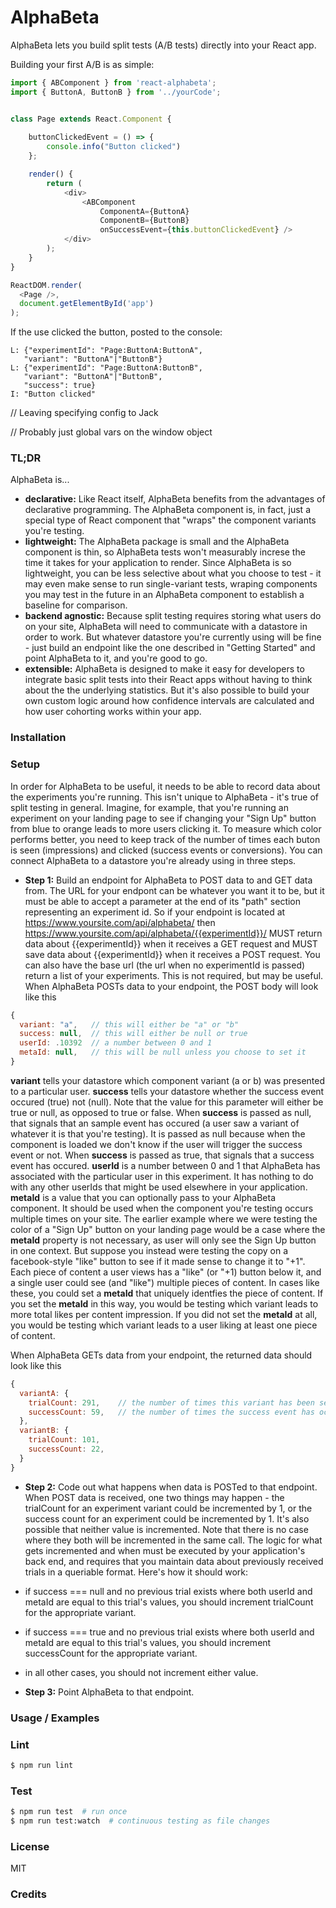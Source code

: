 # AlphaBeta

AlphaBeta lets you build split tests (A/B tests) directly into 
your React app.


Building your first A/B is as simple:

```js
import { ABComponent } from 'react-alphabeta';
import { ButtonA, ButtonB } from '../yourCode';


class Page extends React.Component {
    
    buttonClickedEvent = () => {
        console.info("Button clicked")
    };

    render() {
        return (
            <div>
                <ABComponent
                    ComponentA={ButtonA}
                    ComponentB={ButtonB}
                    onSuccessEvent={this.buttonClickedEvent} />
            </div>
        );
    }
}

ReactDOM.render(
  <Page />,
  document.getElementById('app')
);
```

If the use clicked the button, posted to the console:

    L: {"experimentId": "Page:ButtonA:ButtonA",
       "variant": "ButtonA"|"ButtonB"}
    L: {"experimentId": "Page:ButtonA:ButtonB",
       "variant": "ButtonA"|"ButtonB",
       "success": true}
    I: "Button clicked"

// Leaving specifying config to Jack

// Probably just global vars on the window object


### TL;DR
AlphaBeta is...
* **declarative:** Like React itself, AlphaBeta benefits from the advantages of declarative programming. The AlphaBeta component is, in fact, just a special type of React component that "wraps" the component variants you're testing.
* **lightweight:** The AlphaBeta package is small and the AlphaBeta component is thin, so AlphaBeta tests won't measurably increse the time it takes for your application to render. Since AlphaBeta is so lightweight, you can be less selective about what you choose to test - it may even make sense to run single-variant tests, wraping components you may test in the future in an AlphaBeta component to establish a baseline for comparison.
* **backend agnostic:** Because split testing requires storing what users do on your site, AlphaBeta will need to communicate with a datastore in order to work. But whatever datastore you're currently using will be fine - just build an endpoint like the one described in "Getting Started" and point AlphaBeta to it, and you're good to go.
* **extensible:** AlphaBeta is designed to make it easy for developers to integrate basic split tests into their React apps without having to think about the the underlying statistics. But it's also possible to build your own custom logic around how confidence intervals are calculated and how user cohorting works within your app.

### Installation

### Setup
In order for AlphaBeta to be useful, it needs to be able to record data about the experiments you're running. This isn't unique to AlphaBeta - it's true of split testing in general. Imagine, for example, that you're running an experiment on your landing page to see if changing your "Sign Up" button from blue to orange leads to more users clicking it. To measure which color performs better, you need to keep track of the number of times each buton is seen (impressions) and clicked (success events or conversions).
You can connect AlphaBeta to a datastore you're already using in three steps.
* **Step 1:** Build an endpoint for AlphaBeta to POST data to and GET data from.
The URL for your endpont can be whatever you want it to be, but it must be able to accept a parameter at the end of its "path" section representing an experiment id.
So if your endpoint is located at https://www.yoursite.com/api/alphabeta/ then https://www.yoursite.com/api/alphabeta/{{experimentId}}/ MUST return data about {{experimentId}} when it receives a GET request and MUST save data about {{experimentId}} when it receives a POST request.
You can also have the base url (the url when no experimentId is passed) return a list of your experiments. This is not required, but may be useful.
When AlphaBeta POSTs data to your endpoint, the POST body will look like this
```js
{
  variant: "a",   // this will either be "a" or "b"
  success: null,  // this will either be null or true
  userId: .10392  // a number between 0 and 1
  metaId: null,   // this will be null unless you choose to set it
}
```
**variant** tells your datastore which component variant (a or b) was presented to a particular user.
**success** tells your datastore whether the success event occured (true) not (null). Note that the value for this parameter will either be true or null, as opposed to true or false. When **success** is passed as null, that signals that an sample event has occured (a user saw a variant of whatever it is that you're testing). It is passed as null because when the component is loaded we don't know if the user will trigger the success event or not. When **success** is passed as true, that signals that a success event has occured.
**userId** is a number between 0 and 1 that AlphaBeta has associated with the particular user in this experiment. It has nothing to do with any other userIds that might be used elsewhere in your application.
**metaId** is a value that you can optionally pass to your AlphaBeta component. It should be used when the component you're testing occurs multiple times on your site. The earlier example where we were testing the color of a "Sign Up" button on your landing page would be a case where the **metaId** property is not necessary, as user will only see the Sign Up button in one context. But suppose you instead were testing the copy on a facebook-style "like" button to see if it made sense to change it to "+1". Each piece of content a user views has a "like" (or "+1) button below it, and a single user could see (and "like") multiple pieces of content. In cases like these, you could set a **metaId** that uniquely identfies the piece of content. If you set the **metaId** in this way, you would be testing which variant leads to more total likes per content impression. If you did not set the **metaId** at all, you would be testing which variant leads to a user liking at least one piece of content.

When AlphaBeta GETs data from your endpoint, the returned data should look like this
```js
{
  variantA: {
    trialCount: 291,    // the number of times this variant has been seen
    successCount: 59,   // the number of times the success event has occured
  },
  variantB: {
    trialCount: 101,
    successCount: 22,
  }
}
```

* **Step 2:** Code out what happens when data is POSTed to that endpoint.
When POST data is received, one two things may happen - the trialCount for an experiment variant could be incremented by 1, or the success count for an experiment could be incremented by 1. It's also possible that neither value is incremented. Note that there is no case where they both will be incremented in the same call. The logic for what gets incremented and when must be executed by your application's back end, and requires that you maintain data about previously received trials in a queriable format. Here's how it should work:
* if success === null and no previous trial exists where both userId and metaId are equal to this trial's values, you should increment trialCount for the appropriate variant.
* if success === true and no previous trial exists where both userId and metaId are equal to this trial's values, you should increment successCount for the appropriate variant.
* in all other cases, you should not increment either value.

* **Step 3:** Point AlphaBeta to that endpoint.


### Usage / Examples

### Lint
```bash
$ npm run lint
```

### Test
```bash
$ npm run test  # run once
$ npm run test:watch  # continuous testing as file changes
```

### License
MIT

### Credits
